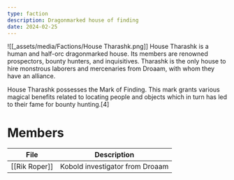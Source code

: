 ```yaml
---
type: faction
description: Dragonmarked house of finding
date: 2024-02-25
---
```

![[_assets/media/Factions/House Tharashk.png]]
House Tharashk is a human and half-orc dragonmarked house. Its members are renowned prospectors, bounty hunters, and inquisitives. Tharashk is the only house to hire monstrous laborers and mercenaries from Droaam, with whom they have an alliance.

House Tharashk possesses the Mark of Finding. This mark grants various magical benefits related to locating people and objects which in turn has led to their fame for bounty hunting.[4]
# Members
<!-- QueryToSerialize: TABLE description as "Description" FROM "People" WHERE faction = "House Tharashk" -->
<!-- SerializedQuery: TABLE description as "Description" FROM "People" WHERE faction = "House Tharashk" -->

| File                                                 | Description                     |
| ---------------------------------------------------- | ------------------------------- |
| [[Rik Roper]] | Kobold investigator from Droaam |
<!-- SerializedQuery END -->
